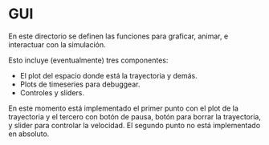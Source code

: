 # GUI

En este directorio se definen las funciones para graficar, animar, e interactuar con la simulación.

Esto incluye (eventualmente) tres componentes:
- El plot del espacio donde está la trayectoria y demás.
- Plots de timeseries para debuggear.
- Controles y sliders.

En este momento está implementado el primer punto con el plot de la trayectoria y el tercero con botón de pausa, botón para borrar la trayectoria, y slider para controlar la velocidad. El segundo punto no está implementado en absoluto.